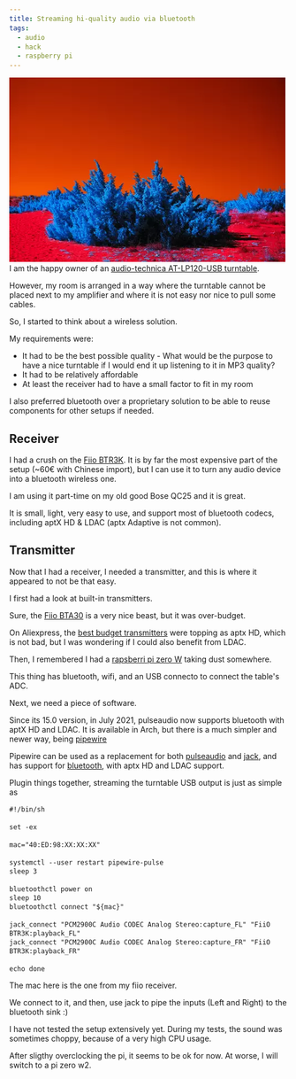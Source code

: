 ```yaml
---
title: Streaming hi-quality audio via bluetooth
tags:
  - audio
  - hack
  - raspberry pi
---
```

![Wolfgang Hasselmann - unsplash](/assets/img/wolfgang-hasselmann-PN9JtsCCHDk-unsplash.webp)
I am the happy owner of an [audio-technica AT-LP120-USB turntable](https://www.audio-technica.com/fr-ca/at-lp120-usb).

However, my room is arranged in a way where the turntable cannot be placed next to my amplifier and where it is not easy nor nice to pull some cables.

So, I started to think about a wireless solution.

My requirements were:

- It had to be the best possible quality - What would be the purpose to have a nice turntable if I would end it up listening to it in MP3 quality?
- It had to be relatively affordable
- At least the receiver had to have a small factor to fit in my room

I also preferred bluetooth over a proprietary solution to be able to reuse components for other setups if needed.

## Receiver

I had a crush on the [Fiio BTR3K](https://www.fiio.com/btr3k). It is by far the most expensive part of the setup (~60€ with Chinese import), but I can use it to turn any audio device into a bluetooth wireless one.

I am using it part-time on my old good Bose QC25 and it is great.

It is small, light, very easy to use, and support most of bluetooth codecs, including aptX HD &amp; LDAC (aptx Adaptive is not common).

## Transmitter

Now that I had a receiver, I needed a transmitter, and this is where it appeared to not be that easy.

I first had a look at built-in transmitters.

Sure, the [Fiio BTA30](https://www.fiio.com/bta30) is a very nice beast, but it was over-budget.

On Aliexpress, the [best budget transmitters](https://fr.aliexpress.com/item/32956872357.html?spm=a2g0s.9042311.0.0.27426c37QBIpOQ) were topping as aptx HD, which is not bad, but I was wondering if I could also benefit from LDAC.

Then, I remembered I had a [rapsberri pi zero W](https://www.raspberrypi.com/products/raspberry-pi-zero-w/) taking dust somewhere.

This thing has bluetooth, wifi, and an USB connecto to connect the table's ADC.

Next, we need a piece of software.

Since its 15.0 version, in July 2021, pulseaudio now supports bluetooth with aptX HD and LDAC. It is available in Arch, but there is a much simpler and newer way, being [pipewire](https://pipewire.org/)

Pipewire can be used as a replacement for both [pulseaudio](https://wiki.archlinux.org/title/PipeWire#PulseAudio_clients) and [jack](https://wiki.archlinux.org/title/PipeWire#JACK_clients), and has support for [bluetooth](https://wiki.archlinux.org/title/PipeWire#Bluetooth_devices), with aptx HD and LDAC support.

Plugin things together, streaming the turntable USB output is just as simple as 

```shell
#!/bin/sh

set -ex

mac="40:ED:98:XX:XX:XX"

systemctl --user restart pipewire-pulse
sleep 3

bluetoothctl power on
sleep 10
bluetoothctl connect "${mac}"

jack_connect "PCM2900C Audio CODEC Analog Stereo:capture_FL" "FiiO BTR3K:playback_FL"
jack_connect "PCM2900C Audio CODEC Analog Stereo:capture_FR" "FiiO BTR3K:playback_FR"

echo done
```

The mac here is the one from my fiio receiver.

We connect to it, and then, use jack to pipe the inputs (Left and Right) to the bluetooth sink :)

I have not tested the setup extensively yet. During my tests, the sound was sometimes choppy, because of a very high CPU usage.

After sligthy overclocking the pi, it seems to be ok for now. At worse, I will switch to a pi zero w2.